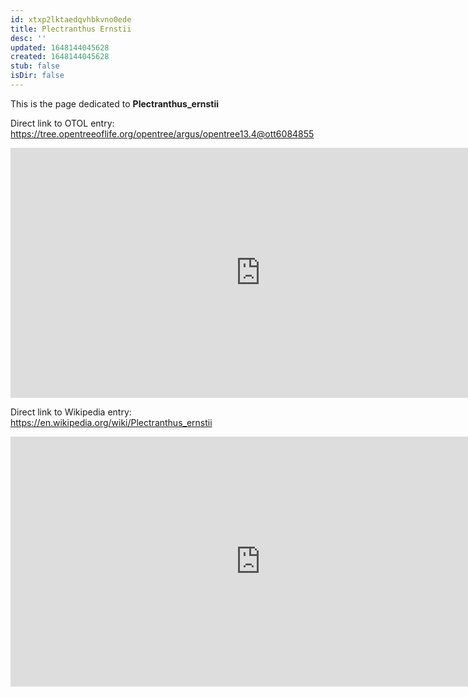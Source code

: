 ```yaml
---
id: xtxp2lktaedqvhbkvno0ede
title: Plectranthus Ernstii
desc: ''
updated: 1648144045628
created: 1648144045628
stub: false
isDir: false
---
```

This is the page dedicated to **Plectranthus_ernstii**


Direct link to OTOL entry: https://tree.opentreeoflife.org/opentree/argus/opentree13.4@ott6084855



<html>
    <body>
    <iframe src="https://tree.opentreeoflife.org/opentree/argus/opentree13.4@ott6084855"
    width="800" height="400" frameborder="0" allowfullscreen> </iframe>
    </body>
</html>
    


Direct link to Wikipedia entry: https://en.wikipedia.org/wiki/Plectranthus_ernstii



<html>
    <body>
    <iframe src="https://en.wikipedia.org/wiki/Plectranthus_ernstii"
    width="800" height="400" frameborder="0" allowfullscreen> </iframe>
    </body>
</html>
    
